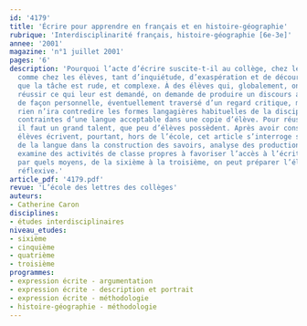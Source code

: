 ```yaml
---
id: '4179'
title: 'Écrire pour apprendre en français et en histoire-géographie'
rubrique: 'Interdisciplinarité français, histoire-géographie [6e-3e]'
annee: '2001'
magazine: 'n°1 juillet 2001'
pages: '6'
description: 'Pourquoi l’acte d’écrire suscite-t-il au collège, chez les professeurs
  comme chez les élèves, tant d’inquiétude, d’exaspération et de découragement ? C’est
  que la tâche est rude, et complexe. À des élèves qui, globalement, ont envie de
  réussir ce qui leur est demandé, on demande de produire un discours autonome, construit
  de façon personnelle, éventuellement traversé d’un regard critique, mais dans lequel
  rien n’ira contredire les formes langagières habituelles de la discipline, ni les
  contraintes d’une langue acceptable dans une copie d’élève. Pour réussir cet exercice,
  il faut un grand talent, que peu d’élèves possèdent. Après avoir constaté que les
  élèves écrivent, pourtant, hors de l’école, cet article s’interroge sur le rôle
  de la langue dans la construction des savoirs, analyse des productions d’élèves,
  examine des activités de classe propres à favoriser l’accès à l’écrit et cherche
  par quels moyens, de la sixième à la troisième, on peut préparer l’élève à l’écriture
  réflexive.'
article_pdf: '4179.pdf'
revue: 'L’école des lettres des collèges'
auteurs:
- Catherine Caron
disciplines:
- études interdisciplinaires
niveau_etudes:
- sixième
- cinquième
- quatrième
- troisième
programmes:
- expression écrite - argumentation
- expression écrite - description et portrait
- expression écrite - méthodologie
- histoire-géographie - méthodologie
---
```

